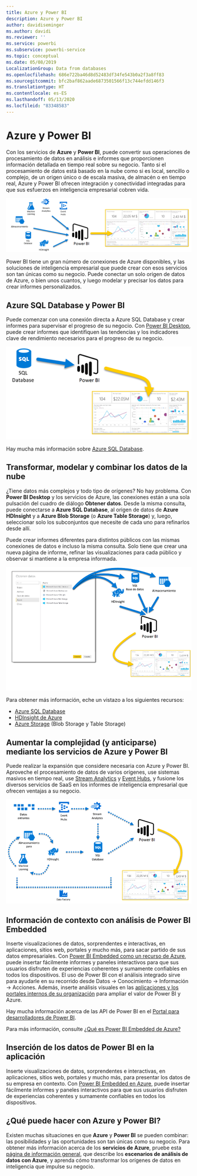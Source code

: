 ```yaml
---
title: Azure y Power BI
description: Azure y Power BI
author: davidiseminger
ms.author: davidi
ms.reviewer: ''
ms.service: powerbi
ms.subservice: powerbi-service
ms.topic: conceptual
ms.date: 05/08/2019
LocalizationGroup: Data from databases
ms.openlocfilehash: 686e722ba46d8d52483df34fe543b0a2f3a8ff83
ms.sourcegitcommit: bfc2baf862aade6873501566f13c744efdd146f3
ms.translationtype: HT
ms.contentlocale: es-ES
ms.lasthandoff: 05/13/2020
ms.locfileid: "83348583"
---
```

# <a name="azure-and-power-bi"></a>Azure y Power BI

Con los servicios de **Azure** y **Power BI**, puede convertir sus operaciones de procesamiento de datos en análisis e informes que proporcionen información detallada en tiempo real sobre su negocio. Tanto si el procesamiento de datos está basado en la nube como si es local, sencillo o complejo, de un origen único o de escala masiva, de almacén o en tiempo real, Azure y Power BI ofrecen integración y conectividad integradas para que sus esfuerzos en inteligencia empresarial cobren vida.

![Celeste](media/service-azure-and-power-bi/azure_1.png)

Power BI tiene un gran número de conexiones de Azure disponibles, y las soluciones de inteligencia empresarial que puede crear con esos servicios son tan únicas como su negocio. Puede conectar un solo origen de datos de Azure, o bien unos cuantos, y luego modelar y precisar los datos para crear informes personalizados.

## <a name="azure-sql-database-and-power-bi"></a>Azure SQL Database y Power BI

Puede comenzar con una conexión directa a Azure SQL Database y crear informes para supervisar el progreso de su negocio. Con [Power BI Desktop](../fundamentals/desktop-getting-started.md), puede crear informes que identifiquen las tendencias y los indicadores clave de rendimiento necesarios para el progreso de su negocio.

![SQL a PBI](media/service-azure-and-power-bi/azure_2_sqltopbi.png)

Hay mucha más información sobre [Azure SQL Database](https://azure.microsoft.com/services/sql-database/).

## <a name="transform-shape-and-merge-your-cloud-data"></a>Transformar, modelar y combinar los datos de la nube

¿Tiene datos más complejos y todo tipo de orígenes? No hay problema. Con **Power BI Desktop** y los servicios de Azure, las conexiones están a una sola pulsación del cuadro de diálogo **Obtener datos**. Desde la misma consulta, puede conectarse a **Azure SQL Database**, al origen de datos de **Azure HDInsight** y a **Azure Blob Storage** (o **Azure Table Storage**) y, luego, seleccionar solo los subconjuntos que necesite de cada uno para refinarlos desde allí.

Puede crear informes diferentes para distintos públicos con las mismas conexiones de datos e incluso la misma consulta. Solo tiene que crear una nueva página de informe, refinar las visualizaciones para cada público y observar si mantiene a la empresa informada.

![Varios a PBI](media/service-azure-and-power-bi/azure_3_multipletopbi.png)

Para obtener más información, eche un vistazo a los siguientes recursos:

* [Azure SQL Database](https://azure.microsoft.com/services/sql-database/)
* [HDInsight de Azure](https://azure.microsoft.com/services/hdinsight/)
* [Azure Storage](https://azure.microsoft.com/services/storage/) (Blob Storage y Table Storage)

## <a name="get-complex-and-ahead-using-azure-services-and-power-bi"></a>Aumentar la complejidad (y anticiparse) mediante los servicios de Azure y Power BI

Puede realizar la expansión que considere necesaria con Azure y Power BI. Aproveche el procesamiento de datos de varios orígenes, use sistemas masivos en tiempo real, use [Stream Analytics](https://azure.microsoft.com/services/stream-analytics/) y [Event Hubs](https://azure.microsoft.com/services/event-hubs/), y fusione los diversos servicios de SaaS en los informes de inteligencia empresarial que ofrecen ventajas a su negocio.

![Complejo de Azure](media/service-azure-and-power-bi/azure_4_complex.png)

## <a name="context-insights-with-power-bi-embedded-analytics"></a>Información de contexto con análisis de Power BI Embedded

Inserte visualizaciones de datos, sorprendentes e interactivas, en aplicaciones, sitios web, portales y mucho más, para sacar partido de sus datos empresariales. Con [Power BI Embedded como un recurso de Azure](https://azure.microsoft.com/services/power-bi-embedded/), puede insertar fácilmente informes y paneles interactivos para que sus usuarios disfruten de experiencias coherentes y sumamente confiables en todos los dispositivos.  El uso de Power BI con el análisis integrado sirve para ayudarle en su recorrido desde Datos -> Conocimiento -> Información -> Acciones.  Además, inserte análisis visuales en las [aplicaciones y los portales internos de su organización](https://powerbi.microsoft.com/developers/embedded-analytics/organization/) para ampliar el valor de Power BI y Azure.

Hay mucha información acerca de las API de Power BI en el [Portal para desarrolladores de Power BI](https://dev.powerbi.com).

Para más información, consulte [¿Qué es Power BI Embedded de Azure?](../developer/embedded/azure-pbie-what-is-power-bi-embedded.md)

## <a name="embed-your-power-bi-data-within-your-app"></a>Inserción de los datos de Power BI en la aplicación

Inserte visualizaciones de datos, sorprendentes e interactivas, en aplicaciones, sitios web, portales y mucho más, para presentar los datos de su empresa en contexto. Con [Power BI Embedded en Azure](https://azure.microsoft.com/services/power-bi-embedded/), puede insertar fácilmente informes y paneles interactivos para que sus usuarios disfruten de experiencias coherentes y sumamente confiables en todos los dispositivos.

## <a name="what-could-you-do-with-azure-and-power-bi"></a>¿Qué puede hacer con Azure y Power BI?

Existen muchas situaciones en que **Azure** y **Power BI** se pueden combinar: las posibilidades y las oportunidades son tan únicas como su negocio. Para obtener más información acerca de los **servicios de Azure**, pruebe esta [página de información general](https://docs.microsoft.com/azure/machine-learning/team-data-science-process/plan-your-environment), que describe los **escenarios de análisis de datos con Azure**, y aprenda cómo transformar los orígenes de datos en inteligencia que impulse su negocio.
